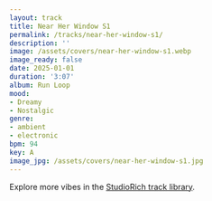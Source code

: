 ```yaml
---
layout: track
title: Near Her Window S1
permalink: /tracks/near-her-window-s1/
description: ''
image: /assets/covers/near-her-window-s1.webp
image_ready: false
date: 2025-01-01
duration: '3:07'
album: Run Loop
mood:
- Dreamy
- Nostalgic
genre:
- ambient
- electronic
bpm: 94
key: A
image_jpg: /assets/covers/near-her-window-s1.jpg
---
```


Explore more vibes in the [StudioRich track library](/tracks/).
